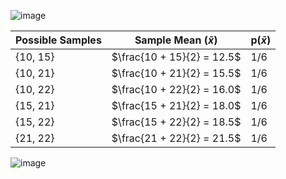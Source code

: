 ![image](https://github.com/user-attachments/assets/12e2e601-2f92-452c-b9ca-c146b89e6882)

| Possible Samples | Sample Mean ($\bar{x}$)   | p($\bar{x}$) |
|------------------|--------------------------|--------------|
| {10, 15}         | $\frac{10 + 15}{2} = 12.5$ | 1/6        |
| {10, 21}         | $\frac{10 + 21}{2} = 15.5$ | 1/6        |
| {10, 22}         | $\frac{10 + 22}{2} = 16.0$ | 1/6        |
| {15, 21}         | $\frac{15 + 21}{2} = 18.0$ | 1/6        |
| {15, 22}         | $\frac{15 + 22}{2} = 18.5$ | 1/6        |
| {21, 22}         | $\frac{21 + 22}{2} = 21.5$ | 1/6        |

![image](https://github.com/user-attachments/assets/debe242a-e0ca-4c49-be7c-294b858b403d)
